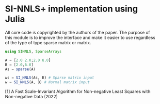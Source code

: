 # SI-NNLS+ implementation using Julia

All core code is copyrighted by the authors of the paper. The purpose of this module is to improve the interface and make it easier to use regardless of the type of type sparse matrix or matrix.

```julia
using SINNLS, SparseArrays

A = [2.0 2.0;2.0 8.0]
B = [2.0,6.0]
As = sparse(A)

ws = SI_NNLS(As, B) # Sparse matrix input
w = SI_NNLS(A, B) # Normal matrix input
```

[1] A Fast Scale-Invariant Algorithm for Non-negative Least Squares with Non-negative Data (2022)